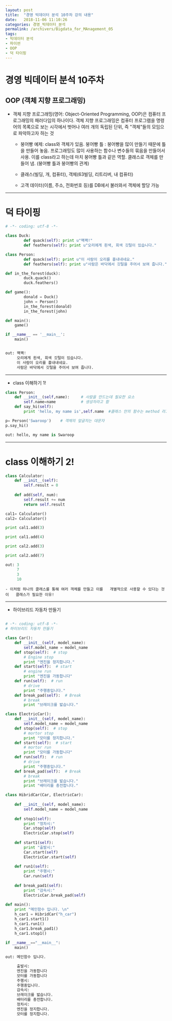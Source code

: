```yaml
---
layout: post
title:  "경영 빅데이터 분석 10주차 강의 내용"
date:   2018-11-06 11:10:26
categories: 경영_빅데이터_분석
permalink: /archivers/Bigdata_for_MAnagement_05
tags:
- 빅데이터 분석
- 파이썬
- OOP
- 덕 타이핑
---
```


# 경영 빅데이터 분석 10주차

## OOP (객체 지향 프로그래밍)

* 객체 지향 프로그래밍(영어: Object-Oriented Programming, OOP)은 컴퓨터 프로그래밍의 패러다임의 하나이다. 객체 지향 프로그래밍은 컴퓨터 프로그램을 명령어의 목록으로 보는 시각에서 벗어나 여러 개의 독립된 단위, 즉 "객체"들의 모임으로 파악하고자 하는 것
    - 붕어빵 예제: class와 객체가 있음. 붕어빵 틀 : 붕어빵을 많이 만들기 때문에 틀을 만들어 놓음. 프로그래밍도 많이 사용하는 함수나 변수들의 묶음을 만들어서 사용. 이를 class라고 하는데 마치 붕어빵 틀과 같은 역할. 클래스로 객체를 만들어 냄. (붕어빵 틀과 붕어빵의 관계)

    
    - 클래스(빌딩, 개, 컴퓨터), 객체(63빌딩, 리트리버, 내 컴퓨터)
    - 고객 데이터(이름, 주소, 전화번호 등)를 DB에서 불러와서 객체에 할당 가능

----------------------------------------------------
# 덕 타이핑

```python
# -*- coding: utf-8 -*-

class Duck:
        def quack(self): print u"꽥꽥!"
        def feathers(self): print u"오리에게 흰색, 회색 깃털이 있습니다."

class Person:
        def quack(self): print u"이 사람이 오리를 흉내내네요."
        def feathers(self): print u"사람은 바닥에서 깃털을 주어서 보여 줍니다."

def in_the_forest(duck):
        duck.quack()
        duck.feathers()

def game():
        donald = Duck()
        john = Person()
        in_the_forest(donald)
        in_the_forest(john)

def main():
    game()

if __name__ == '__main__':
    main()


out: 꽥꽥!
     오리에게 흰색, 회색 깃털이 있습니다.
     이 사람이 오리를 흉내내네요.
     사람은 바닥에서 깃털을 주어서 보여 줍니다. 
```

-------------------------------------------------
* class 이해하기 1!

```python
class Person:
    def __init__(self,name):     # 사람을 만드는데 필요한 요소
        self.name=name           # 생성자라고 함
    def say_hi(self):
        print 'hello, my name is',self.name  #클래스 안의 함수는 method 라고 부름

p= Person('Swaroop')    # 객체의 앞글자는 대문자
p.say_hi()

out: hello, my name is Swaroop
```

------------------------------------
# class 이해하기 2!

```python
class Calculator:
    def __init__(self):
        self.result = 0
    
    def add(self, num):
        self.result += num
        return self.result

cal1= Calculator()
cal2= Calculator()

print cal1.add(3)

print cal1.add(4)

print cal2.add(3)

print cal2.add(7)

out: 3
     7
     3
     10
```

    - 이처럼 하나의 클래스를 통해 여러 객체를 만들고 이를   개별적으로 사용할 수 있다는 것이   클래스가 필요한 이유!

------------------------------------------------------------

* 하이브리드 자동차 만들기 

```python

# -*- coding: utf-8 -*-
# 하이브리드 자동차 만들기

class Car():
    def __init__(self, model_name):
        self.model_name = model_name    
    def stop(self):  # stop
        # Engine stop
        print "엔진을 정지합니다."
    def start(self):  # start
        # engine run
        print "엔진을 가동합니다"
    def run(self):  # run
        # drive
        print "주행중입니다."
    def break_pad(self):  # Break
        # break
        print "브레이크를 밟습니다."

class ElectricCar():
    def __init__(self, model_name):
        self.model_name = model_name    
    def stop(self):  # stop
        # mortor stop
        print "모터를 정지합니다."
    def start(self):  # start
        # mortor run
        print "모터를 가동합니다"
    def run(self):  # run
        # drive
        print "주행중입니다."
    def break_pad(self):  # Break
        # break  
        print "브레이크를 밟습니다."
        print "배터리를 충전합니다."

class HibridCar(Car, ElectricCar):
    
    def __init__(self, model_name):
        self.model_name = model_name
        
    def stop1(self):
        print "정차시:"
        Car.stop(self)
        ElectricCar.stop(self)
     
    def start1(self):
        print "출발시:"
        Car.start(self)
        ElectricCar.start(self)
        
    def run1(self):
        print "주행시:"
        Car.run(self)
        
    def break_pad1(self):
        print "감속시:"
        ElectricCar.break_pad(self)
        
def main():
    print "메인함수 입니다. \n"
    h_car1 = HibridCar("h_car")
    h_car1.start1()
    h_car1.run1()
    h_car1.break_pad1()
    h_car1.stop1()
    
if __name__=="__main__":
    main()

out: 메인함수 입니다. 

     출발시:
     엔진을 가동합니다
     모터를 가동합니다
     주행시:
     주행중입니다.
     감속시:
     브레이크를 밟습니다.
     배터리를 충전합니다.
     정차시:
     엔진을 정지합니다.
     모터를 정지합니다.
